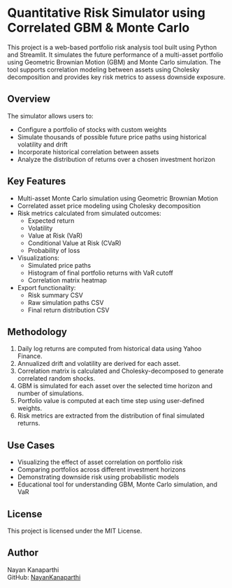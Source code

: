 # Quantitative Risk Simulator using Correlated GBM & Monte Carlo

This project is a web-based portfolio risk analysis tool built using Python and Streamlit. It simulates the future performance of a multi-asset portfolio using Geometric Brownian Motion (GBM) and Monte Carlo simulation. The tool supports correlation modeling between assets using Cholesky decomposition and provides key risk metrics to assess downside exposure.

## Overview

The simulator allows users to:

- Configure a portfolio of stocks with custom weights
- Simulate thousands of possible future price paths using historical volatility and drift
- Incorporate historical correlation between assets
- Analyze the distribution of returns over a chosen investment horizon

## Key Features

- Multi-asset Monte Carlo simulation using Geometric Brownian Motion
- Correlated asset price modeling using Cholesky decomposition
- Risk metrics calculated from simulated outcomes:
  - Expected return
  - Volatility
  - Value at Risk (VaR)
  - Conditional Value at Risk (CVaR)
  - Probability of loss
- Visualizations:
  - Simulated price paths
  - Histogram of final portfolio returns with VaR cutoff
  - Correlation matrix heatmap
- Export functionality:
  - Risk summary CSV
  - Raw simulation paths CSV
  - Final return distribution CSV

## Methodology

1. Daily log returns are computed from historical data using Yahoo Finance.
2. Annualized drift and volatility are derived for each asset.
3. Correlation matrix is calculated and Cholesky-decomposed to generate correlated random shocks.
4. GBM is simulated for each asset over the selected time horizon and number of simulations.
5. Portfolio value is computed at each time step using user-defined weights.
6. Risk metrics are extracted from the distribution of final simulated returns.

## Use Cases

- Visualizing the effect of asset correlation on portfolio risk
- Comparing portfolios across different investment horizons
- Demonstrating downside risk using probabilistic models
- Educational tool for understanding GBM, Monte Carlo simulation, and VaR

## License

This project is licensed under the MIT License.

## Author

Nayan Kanaparthi  
GitHub: [NayanKanaparthi](https://github.com/NayanKanaparthi)
